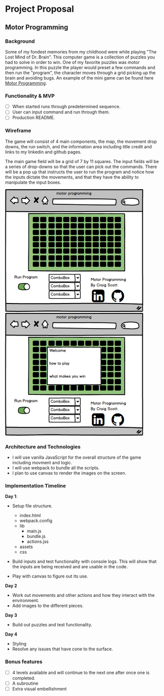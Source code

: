 # Project Proposal

## Motor Programming

### Background

Some of my fondest memories from my childhood were while playing "The Lost Mind of Dr. Brain". This computer game is a collection of puzzles you had to solve in order to win. One of my favorite puzzles was motor programming. In this puzzle the player would preset a few commands and then run the "program", the character  moves through a grid picking up the brain and avoiding bugs. An example of the mini game can be found here [Motor Programming][youtube].

[youtube]: https://www.youtube.com/watch?v=xqDGPYMcWGk&t=583s


### Functionality & MVP

- [ ] When started runs through predetermined sequence.
- [ ] User can input command and run through them.
- [ ] Production README.

### Wireframe

The game will consist of 4 main components, the map, the movement drop downs, the run switch, and the information area including title credit and links to my linkedin and github pages.

The main game field will be a grid of 7 by 11 squares. The input fields will be a series of drop-downs so that the user can pick out the commands. There will be a pop up that instructs the user to run the program and notice how the inputs dictate the movements, and that they have the ability to manipulate the input boxes.

![wireframe](images/motor-programming.png)
![how-to](images/how-to-modal.png)

### Architecture and Technologies

- I will use vanilla JavaScript for the overall structure of the game including movment and logic.
- I will use webpack to bundle all the scripts.
- I plan to use canvas to render the images on the screen.


### Implementation Timeline

**Day 1**:

- Setup file structure.
  - index.html
  - webpack.config
  - lib
    - main.js
    - bundle.js
    - actions.jss
  - assets
  - css

- Build inputs and test functionality with console logs. This will show that the inputs are being received and are usable in the code.
- Play with canvas to figure out its use.

**Day 2**

- Work out movements and other actions and how they interact with the environment.
- Add images to the different pieces.

**Day 3**

- Build out puzzles and test functionality.

**Day 4**

- Styling
- Resolve any issues that have cone to the surface.


### Bonus features

- [ ] 4 levels available and will continue to the next one after once one is completed.
- [ ] A subroutine
- [ ] Extra visual embellishment
